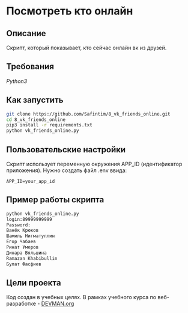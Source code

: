 # Посмотреть кто онлайн

## Описание

Скрипт, который показывает, кто сейчас онлайн вк из друзей.

## Требования

*Python3*

## Как запустить
```sh
git clone https://github.com/Safintim/8_vk_friends_online.git
cd 8_vk_friends_online
pip3 install -r requirements.txt
python vk_friends_online.py
```

## Пользовательские настройки

Скрипт использует переменную окружения APP_ID (идентификатор приложения). Нужно создать файл .env ввида:
```env
APP_ID=your_app_id
```

## Пример работы скрипта

```sh
python vk_friends_online.py
login:89999999999
Password: 
Ванёк Крюков
Шамиль Нигматуллин
Егор Чабаев
Ринат Умеров
Динара Вяльшина
Ramazan Khabibullin
Булат Фасфиев
```

## Цели проекта

Код создан в учебных целях. В рамках учебного курса по веб-разработке - [DEVMAN.org](https://devman.org)

